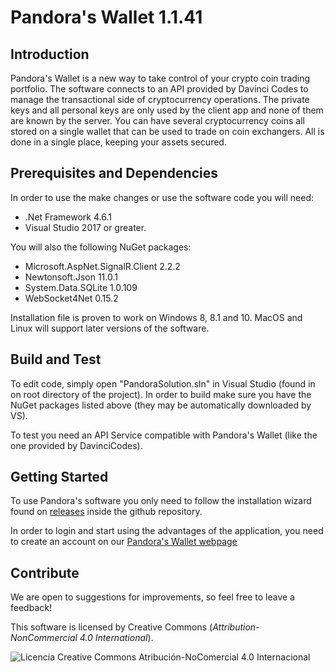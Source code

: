 Pandora's Wallet 1.1.41
======

## Introduction

Pandora's Wallet is a new way to take control of your crypto coin trading portfolio. The software connects to an API provided by Davinci Codes to manage the transactional side of cryptocurrency operations. The private keys and all personal keys are only used by the client app and none of them are known by the server. You can have several cryptocurrency coins all stored on a single wallet that can be used to trade on coin exchangers. All is done in a single place, keeping your assets secured.


## Prerequisites and Dependencies

In order to use the make changes or use the software code you will need:

 - .Net Framework 4.6.1
 - Visual Studio 2017 or greater.

You will also the following NuGet packages:

- Microsoft.AspNet.SignalR.Client 2.2.2
- Newtonsoft.Json 11.0.1
- System.Data.SQLite 1.0.109
- WebSocket4Net 0.15.2

Installation file is proven to work on Windows 8, 8.1 and 10.
MacOS and Linux will support later versions of the software.

## Build and Test

To edit code, simply open "PandoraSolution.sln" in Visual Studio (found in on root directory of the project). In order to build make sure you have the NuGet packages listed above (they may be automatically downloaded by VS).

To test you need an API Service compatible with Pandora's Wallet (like the one provided by DavinciCodes).

## Getting Started

To use Pandora's software you only need to follow the installation wizard found on [releases](https://github.com/DavinciCodes15/PandorasWallet/releases) inside the github repository.

In order to login and start using the advantages of the application, you need to create an account on our [Pandora's Wallet webpage](https://pandoraswallet.com)

## Contribute

We are open to suggestions for improvements, so feel free to leave a feedback!

This software is licensed by Creative Commons (_Attribution-NonCommercial 4.0 International_).

![Licencia Creative Commons Atribución-NoComercial 4.0 Internacional](https://i.creativecommons.org/l/by-nc/4.0/88x31.png)
